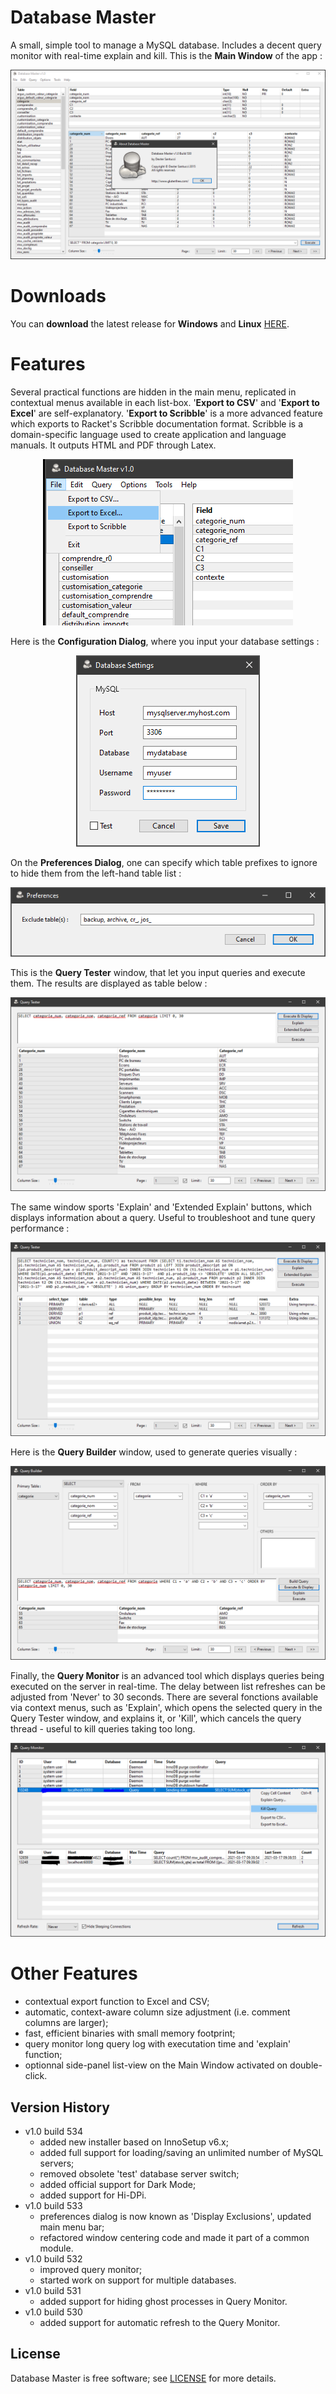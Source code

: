 # Database Master

A small, simple tool to manage a MySQL database. Includes a decent query monitor with real-time explain and kill.
This is the <b>Main Window</b> of the app :

<p align="center"><img src="Screenshots/MainWindow.PNG"></p>

# Downloads

You can <b>download</b> the latest release for <b>Windows</b> and <b>Linux</b> [HERE](https://github.com/DexterLagan/database-master/releases).

# Features

Several practical functions are hidden in the main menu, replicated in contextual menus available in each list-box. '<b>Export to CSV</b>' and '<b>Export to Excel</b>' are self-explanatory. '<b>Export to Scribble</b>' is a more advanced feature which exports to Racket's Scribble documentation format. Scribble is a domain-specific language used to create application and language manuals. It outputs HTML and PDF through Latex.

<p align="center"><img src="Screenshots/Export-Options.PNG"></p>

Here is the <b>Configuration Dialog</b>, where you input your database settings :

<p align="center"><img src="Screenshots/Settings.PNG"></p>

On the <b>Preferences Dialog</b>, one can specify which table prefixes to ignore to hide them from the left-hand table list :

<p align="center"><img src="Screenshots/Preferences.PNG"></p>

This is the <b>Query Tester</b> window, that let you input queries and execute them. The results are displayed as table below :

<p align="center"><img src="Screenshots/QueryTester.PNG"></p>

The same window sports 'Explain' and 'Extended Explain' buttons, which displays information about a query. Useful to troubleshoot and tune query performance :

<p align="center"><img src="Screenshots/Explain.PNG"></p>

Here is the <b>Query Builder</b> window, used to generate queries visually :

<p align="center"><img src="Screenshots/QueryBuilder.PNG"></p>

Finally, the <b>Query Monitor</b> is an advanced tool which displays queries being executed on the server in real-time. The delay between list refreshes can be adjusted from 'Never' to 30 seconds. There are several fonctions available via context menus, such as 'Explain', which opens the selected query in the Query Tester window, and explains it, or 'Kill', which cancels the query thread - useful to kill queries taking too long.

<p align="center"><img src="Screenshots/QueryMonitor.PNG"></p>

# Other Features

- contextual export function to Excel and CSV;
- automatic, context-aware column size adjustment (i.e. comment columns are larger);
- fast, efficient binaries with small memory footprint;
- query monitor long query log with executation time and 'explain' function;
- optionnal side-panel list-view on the Main Window activated on double-click.

## Version History
- v1.0 build 534
  - added new installer based on InnoSetup v6.x;
  - added full support for loading/saving an unlimited number of MySQL servers;
  - removed obsolete 'test' database server switch;
  - added official support for Dark Mode;
  - added support for Hi-DPi.
- v1.0 build 533
  - preferences dialog is now known as 'Display Exclusions', updated main menu bar;
  - refactored window centering code and made it part of a common module.
- v1.0 build 532
  - improved query monitor;
  - started work on support for multiple databases.
- v1.0 build 531
  - added support for hiding ghost processes in Query Monitor.
- v1.0 build 530
  - added support for automatic refresh to the Query Monitor.

## License

Database Master is free software; see [LICENSE](https://github.com/DexterLagan/database-master/blob/main/LICENSE) for more details.
